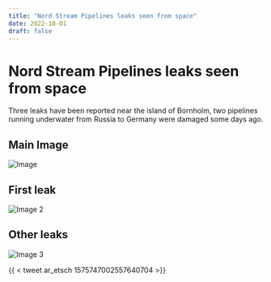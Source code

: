 ```yaml
---
title: "Nord Stream Pipelines leaks seen from space"
date: 2022-10-01
draft: false
---
```

# Nord Stream Pipelines leaks seen from space

Three leaks have been reported near the island of Bornholm, two pipelines running underwater from Russia to Germany were damaged some days ago.

## Main Image
![Image](/firstPostImages/nordStream.jpg)

## First leak
![Image 2](/firstPostImages/nordStream_1.jpg)

## Other leaks
![Image 3](/firstPostImages/nordStream_2.jpg)

{{ < tweet ar_etsch 1575747002557640704 >}}